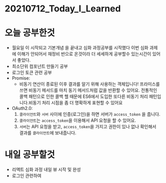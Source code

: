 # 20210712_Today_I_Learned
# 오늘 공부한것
 * 월요일 이 시작되고 기본개념 을 끝내고 심화 과정공부를 시작했다 이번 심화 과제에 이해가 안되어서 재정비 반으로 온것이라 더 세세하게 공부할수 있는시간이 있어서 좋았다.
 * 최소단위 컴포넌트 만들기 공부
 * 로그인 토큰 관련 공부 
 * Promise:
    * 비동기 연산이 종료된 이후 결과를 알기 위해 사용하는 객체입니다! 프라미스를 쓰면 비동기 메서드를 마치 동기 메서드처럼 값을 반환할 수 있어요.
      전통적인 콜백 패턴으로 인한 콜백 헬 때문에 ES6에서 도입한 또다른 비동기 처리 패턴입니다.비동기 처리 시점을 좀 더 명확하게 표현할 수 있어요
 * OAuth2.0:
    1. `클라이언트`와 `서버` 사이에 인증(로그인)을 하면 서버가 `access_token` 을 줍니다. 
    2. `클라이언트`는 `access_token`을 이용해서 API 요청을 할 수 있어요.
    3. `서버`는 API 요청을 받고, `access_token`을 가지고 권한이 있나 없나 확인해서 결과를 `클라이언트`에 보내줍니다.
# 내일 공부할것
  * 리액트 심화 과정 내일 뷰 시작 및 완성
  * 로그인 관련하여 
